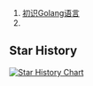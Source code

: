 1. <a href="初识Golang.markdown">初识Golang语言</a>
2.

## Star History

<a href="https://star-history.com/#wx0716/Golang_Study&Date">
  <picture>
    <source media="(prefers-color-scheme: dark)" srcset="https://api.star-history.com/svg?repos=wx0716/Golang_Study&type=Date&theme=dark" />
    <source media="(prefers-color-scheme: light)" srcset="https://api.star-history.com/svg?repos=wx0716/Golang_Study&type=Date" />
    <img alt="Star History Chart" src="https://api.star-history.com/svg?repos=wx0716/Golang_Study&type=Date" />
  </picture>
</a>
